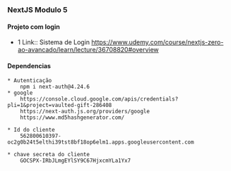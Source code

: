 ### NextJS Modulo 5
#### Projeto com login

* 1 Link:: Sistema de Login
    https://www.udemy.com/course/nextjs-zero-ao-avancado/learn/lecture/36708820#overview

#### Dependencias
    * Autenticação
        npm i next-auth@4.24.6
    * google
        https://console.cloud.google.com/apis/credentials?pli=1&project=vaulted-gift-286408
        https://next-auth.js.org/providers/google
        https://www.md5hashgenerator.com/

    * Id do cliente
        562800610397-oc2g0b24t5elthi39tst8bf18op6elm1.apps.googleusercontent.com
    
    * chave secreta do cliente
        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